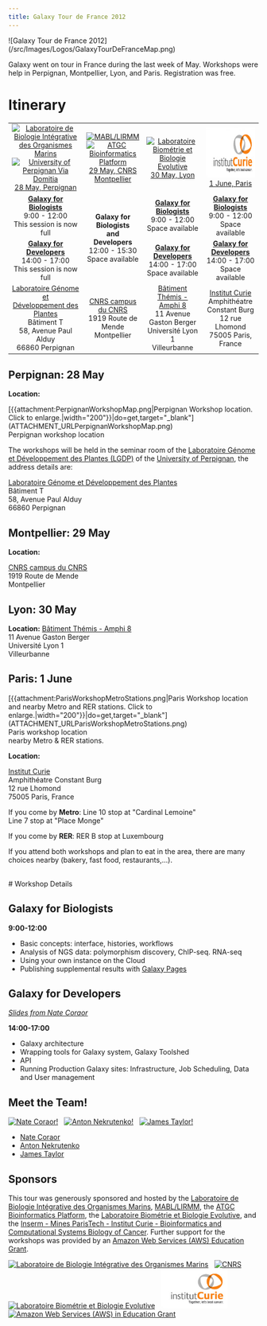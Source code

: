 ```yaml
---
title: Galaxy Tour de France 2012
---
```

<div class='center'>![Galaxy Tour de France 2012](/src/Images/Logos/GalaxyTourDeFranceMap.png)</div>




Galaxy went on tour in France during the last week of May.  Workshops were help in Perpignan, Montpellier, Lyon, and Paris.  Registration was free.

# Itinerary

<table>
  <tr>
    <td style=" text-align: center;"> <a href='http://biom.obs-banyuls.fr/fr/index.html'><img src="/src/Images/Logos/AragoLogo2.png" alt="Laboratoire de Biologie Intégrative des Organismes Marins" height="80" /></a><br /><a href='http://univ-perp.fr/'><img src="/src/Images/Logos/UPVD_logo.png" alt="University of Perpignan Via Domitia" height="40" /></a><br /><a href='http://biom.obs-banyuls.fr/fr/index.html'>28 May, Perpignan</a> </td>
    <td style=" text-align: center;"> <a href='http://phylogeny.lirmm.fr/phylo_cgi/index.cgi'><img src="/src/Images/Logos/MABL_LIRMM_Logo.png" alt="MABL/LIRMM" height="80" /></a> <br /> <a href='http://www.atgc-montpellier.fr/'><img src="/src/Images/Logos/ATGC_BP_logo.jpg" alt="ATGC Bioinformatics Platform" height="50" /></a><br /><a href='http://www.cnrs.fr/languedoc-roussillon/09com-presen-deleg/09-6-plan/1-plan-acces.htm'>29 May, CNRS Montpellier</a> </td>
    <td style=" text-align: center;"> <a href='http://lbbe.univ-lyon1.fr/'><img src="/src/Images/Logos/LBBElogo.png" alt="Laboratoire Biométrie et Biologie Evolutive" height="100" /></a><br /><a href='http://lbbe.univ-lyon1.fr/'>30 May, Lyon</a> </td>
    <td style=" text-align: center;"> <a href='http://u900.curie.fr/'><img src="/src/Images/Logos/CurieLogo.gif" alt="Inserm, Mines ParisTech, Institut Curie, Bioinformatics and Computational Systems Biology of Cancer" height="100" /></a><br /><a href='http://u900.curie.fr/'>1 June, Paris</a> </td>
  </tr>
  <tr>
    <td style=" text-align: center;"> <strong><a href='/src/Events/GalaxyTourDeFrance2012/index.md#galaxy-for-biologists'>Galaxy for Biologists</a></strong><br /> 9:00 - 12:00<br />This session is now full </td>
    <td rowspan=2 style=" text-align: center;"> <strong>Galaxy for Biologists<br />and Developers</strong><br />12:00 - 15:30<br /> Space available </td>
    <td style=" text-align: center;"> <strong><a href='/src/Events/GalaxyTourDeFrance2012/index.md#galaxy-for-biologists'>Galaxy for Biologists</a></strong><br />9:00 - 12:00<br />Space available </td>
    <td style=" text-align: center;"> <strong><a href='/src/Events/GalaxyTourDeFrance2012/index.md#galaxy-for-biologists'>Galaxy for Biologists</a></strong><br />9:00 - 12:00<br />Space available </td>
  </tr>
  <tr>
    <td style=" text-align: center;"> <strong><a href='/src/Events/GalaxyTourDeFrance2012/index.md#galaxy-for-developers'>Galaxy for Developers</a></strong><br />14:00 - 17:00<br />This session is now full </td>
    <td style=" text-align: center;"> <strong><a href='/src/Events/GalaxyTourDeFrance2012/index.md#galaxy-for-developers'>Galaxy for Developers</a></strong><br />14:00 - 17:00<br />Space available </td>
    <td style=" text-align: center;"> <strong><a href='/src/Events/GalaxyTourDeFrance2012/index.md#galaxy-for-developers'>Galaxy for Developers</a></strong><br />14:00 - 17:00<br />Space available </td>
  </tr>
  <tr>
    <td style=" text-align: center;"> <a href='http://lgdp.univ-perp.fr/index.php?page=laboratoire_2'>Laboratoire Génome et </a><br /><a href='http://lgdp.univ-perp.fr/index.php?page=laboratoire_2'>Développement des Plantes</a><br /> Bâtiment T<br />58, Avenue Paul Alduy<br />66860 Perpignan </td>
    <td style=" text-align: center;"> <a href='http://www.cnrs.fr/languedoc-roussillon/09com-presen-deleg/09-6-plan/1-plan-acces.htm'>CNRS campus du CNRS</a><br />1919 Route de Mende<br />Montpellier </td>
    <td style=" text-align: center;"> <a href='http://maps.google.fr/maps?q=Batiment+th%C3%A9mis+villeurbanne&hl=fr&ie=UTF8&ll=45.783327,4.871653&spn=0.002428,0.004259&sll=45.783507,4.871546&sspn=0.004856,0.008519&hnear=B%C3%A2timent+Themis,+69100+Villeurbanne,+Rh%C3%B4ne,+Rh%C3%B4ne-Alpes&t=m&z=18'>Bâtiment Thémis - Amphi 8</a><br />11 Avenue Gaston Berger<br />Université Lyon 1<br />Villeurbanne </td>
    <td style=" text-align: center;"> <a href='http://u900.curie.fr/'>Institut Curie</a><br />Amphithéatre Constant Burg<br />12 rue Lhomond<br />75005 Paris, France </td>
  </tr>
</table>


## Perpignan: 28 May

**Location:**

<div class='right'>[{{attachment:PerpignanWorkshopMap.png|Perpignan Workshop location. Click to enlarge.|width="200"}}|do=get,target="_blank"](ATTACHMENT_URLPerpignanWorkshopMap.png)<div class='center'>Perpignan workshop location</div></div>

The workshops will be held in the seminar room of the [Laboratoire Génome et Développement des Plantes (LGDP)](http://lgdp.univ-perp.fr/index.php?page=laboratoire_2) of the [University of Perpignan](http://univ-perp.fr), the address details are:

 [Laboratoire Génome et Développement des Plantes](http://lgdp.univ-perp.fr/index.php?page=laboratoire_2)<br />
 Bâtiment T<br />
 58, Avenue Paul Alduy<br />
 66860 Perpignan

## Montpellier: 29 May

**Location:**

 [CNRS campus du CNRS](http://www.cnrs.fr/languedoc-roussillon/09com-presen-deleg/09-6-plan/1-plan-acces.htm)<br />
 1919 Route de Mende<br />
 Montpellier

## Lyon: 30 May

**Location:**
 [Bâtiment Thémis - Amphi 8](http://maps.google.fr/maps?q=Batiment+th%C3%A9mis+villeurbanne&hl=fr&ie=UTF8&ll=45.783327,4.871653&spn=0.002428,0.004259&sll=45.783507,4.871546&sspn=0.004856,0.008519&hnear=B%C3%A2timent+Themis,+69100+Villeurbanne,+Rh%C3%B4ne,+Rh%C3%B4ne-Alpes&t=m&z=18)<br />
 11 Avenue Gaston Berger<br />
 Université Lyon 1<br />
 Villeurbanne 

## Paris: 1 June

<div class='right'>[{{attachment:ParisWorkshopMetroStations.png|Paris Workshop location and nearby Metro and RER stations. Click to enlarge.|width="200"}}|do=get,target="_blank"](ATTACHMENT_URLParisWorkshopMetroStations.png)<div class='center'>Paris workshop location<br /> nearby Metro & RER stations.</div></div>

**Location:**

 [Institut Curie](http://u900.curie.fr/)<br />
 Amphithéatre Constant Burg<br />
 12 rue Lhomond<br />
 75005 Paris, France

If you come by **Metro**:
 Line 10 stop at "Cardinal Lemoine"<br />
 Line 7 stop at "Place Monge"

If you come by **RER**:
 RER B stop at Luxembourg

If you attend both workshops and plan to eat in the area, there are many choices nearby (bakery, fast food, restaurants,...).


<br />
# Workshop Details

## Galaxy for Biologists

**9:00-12:00**
* Basic concepts: interface, histories, workflows
* Analysis of NGS data: polymorphism discovery, ChIP-seq. RNA-seq
* Using your own instance on the Cloud
* Publishing supplemental results with [Galaxy Pages](/src/Learn/GalaxyPages/index.md)

## Galaxy for Developers

*[Slides from Nate Coraor](ATTACHMENT_URLDocuments/Presentations/TourDeFrance2012Coraor.pdf)*

**14:00-17:00**
* Galaxy architecture
* Wrapping tools for Galaxy system, Galaxy Toolshed
* API
* Running Production Galaxy sites: Infrastructure, Job Scheduling, Data and User management

## Meet the Team!

<div class='right'><a href='/src/nate/index.md'><img src="/src/GalaxyTeam/nate.jpg" alt="Nate Coraor!" height="75" /></a> &nbsp; <a href='/src/nate/index.md'><img src="/src/GalaxyTeam/anton.jpg" alt="Anton Nekrutenko!" height="75" /></a> &nbsp; <a href='/src/nate/index.md'><img src="/src/GalaxyTeam/james.jpg" alt="James Taylor!" height="75" /></a></div> 

* [Nate Coraor](/src/nate/index.md)
* [Anton Nekrutenko](/src/anton/index.md)
* [James Taylor](/src/JamesTaylor/index.md)

## Sponsors

This tour was generously sponsored and hosted by the [Laboratoire de Biologie Intégrative des Organismes Marins](http://biom.obs-banyuls.fr/fr/index.html), [MABL/LIRMM](http://phylogeny.lirmm.fr/phylo_cgi/index.cgi), the [ATGC Bioinformatics Platform](http://www.atgc-montpellier.fr/), the [Laboratoire Biométrie et Biologie Evolutive](http://lbbe.univ-lyon1.fr/), and the [Inserm - Mines ParisTech - Institut Curie - Bioinformatics and Computational Systems Biology of Cancer](http://u900.curie.fr/).  Further support for the workshops was provided by an [Amazon Web Services (AWS) Education Grant](http://aws.amazon.com/education).

<div class='center'>
<a href='http://biom.obs-banyuls.fr/fr/index.html'><img src="/src/Images/Logos/AragoLogo.png" alt="Laboratoire de Biologie Intégrative des Organismes Marins" height="80" /></a> &nbsp; <a href='http://www.cnrs.fr/languedoc-roussillon/09com-presen-deleg/09-6-plan/1-plan-acces.htm'><img src="/src/Images/Logos/CNRS_logo.png" alt="CNRS" height="80" /></a> &nbsp;&nbsp; <a href='http://lbbe.univ-lyon1.fr/'><img src="/src/Images/Logos/LBBElogo.png" alt="Laboratoire Biométrie et Biologie Evolutive" height="80" /></a> &nbsp; <a href='http://u900.curie.fr/'><img src="/src/Images/Logos/CurieLogo.gif" alt="Inserm, Mines ParisTech, Institut Curie, Bioinformatics and Computational Systems Biology of Cancer" height="80" /></a> &nbsp; <a href='http://aws.amazon.com/education'><img src="/src/Images/Logos/AWSLogo.png" alt="Amazon Web Services (AWS) in Education Grant" /></a>
</div>

